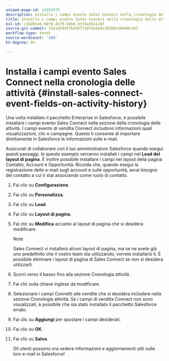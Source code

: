 ```yaml
---
unique-page-id: 14352475
description: Installa i campi evento Sales Connect nella cronologia delle attività - Marketo Docs - Documentazione del prodotto
title: Installa i campi evento Sales Connect nella cronologia delle attività
exl-id: c1bdb5a6-04f0-4579-84b6-33f4a301128f
source-git-commit: 72e1d29347bd5b77107da1e9c30169cb6490c432
workflow-type: tm+mt
source-wordcount: '269'
ht-degree: 0%

---
```


# Installa i campi evento Sales Connect nella cronologia delle attività {#install-sales-connect-event-fields-on-activity-history}

Una volta installato il pacchetto Enterprise in Salesforce, è possibile installare i campi evento Sales Connect nella sezione della cronologia delle attività. I campi evento di vendita Connect includono informazioni quali visualizzazioni, clic e campagne. Questo ti consente di importare direttamente in Salesforce le informazioni sulle e-mail.

Assicurati di collaborare con il tuo amministratore Salesforce quando esegui questi passaggi. In questo esempio verranno installati i campi nel **Lead del layout di pagina**. È inoltre possibile installare i campi nei layout della pagina Contatto, Account e Opportunità. Ricorda che, quando esegui la registrazione delle e-mail sugli account e sulle opportunità, avrai bisogno del contatto a cui ti stai associando come ruolo di contatto.

1. Fai clic su **Configurazione**.
1. Fai clic su **Personalizza**.
1. Fai clic su **Lead**.
1. Fai clic su **Layout di pagina**.
1. Fai clic su **Modifica** accanto al layout di pagina che si desidera modificare.

   >[!NOTE]
   >
   >Sales Connect vi installerà alcuni layout di pagina, ma se ne avete già uno predefinito che il vostro team sta utilizzando, vorrete installarlo lì. È possibile eliminare i layout di pagina di Sales Connect se non si desidera utilizzarli.

1. Scorri verso il basso fino alla sezione Cronologia attività .
1. Fai clic sulla chiave inglese da modificare.
1. Selezionare i campi Connetti alle vendite che si desidera includere nella sezione Cronologia attività. Se i campi di vendita Connect non sono visualizzati, è possibile che sia stato installato il pacchetto Salesforce errato.
1. Fai clic su **Aggiungi** per spostare i campi desiderati.
1. Fai clic su **OK**.
1. Fai clic su **Salva**.

   Gli utenti possono ora vedere informazioni e aggiornamenti utili sulle loro e-mail in Salesforce!

